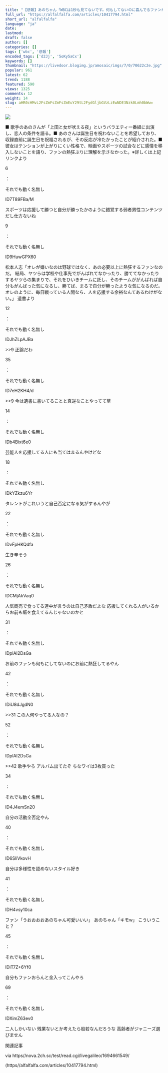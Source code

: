 ```yaml
---
title: "【悲報】あのちゃん「WBCは1秒も見てないです。何もしてないのに喜んでるファンがちょっと…」 "
full_url: "https://alfalfalfa.com/articles/10417794.html"
short_url: "alfalfalfa"
language: "ja"
date: 
lastmod: 
draft: false
author: []
categories: []
tags: ['wbc', '悲報']
encoded_tags: ['d2Jj', '5oKy5aCx']
keywords: []
thumbnail: "https://livedoor.blogimg.jp/amosaic/imgs/7/0/70622c2e.jpg"
popular: 961
latest: 62
trend: 1188
featured: 590
views: 1325
comments: 12
weight: 14
slug: aHR0cHMvL2FsZmFsZmFsZmEuY29tL2FydGljbGVzLzEwNDE3Nzk0Lmh0bWw=
---
```


![](https://livedoor.blogimg.jp/amosaic/imgs/7/0/70622c2e.jpg)

<div><p>■ 歌手のあのさんが「上田と女が吠える夜」というバラエティー番組に出演し、恋人の条件を語る。■ あのさんは誕生日を祝わないことを希望しており、収録直前に誕生日を祝福されるが、その反応が冷たかったことが紹介された。■ 彼女はテンションが上がりにくい性格で、映画やスポーツの試合などに感情を移入しないことを語り、ファンの熱狂ぶりに理解を示さなかった。※詳しくは上記リンクより</p><p class='res_info'><p class='res_num'>6</p>：<p class='res_name'>それでも動く名無し</p><p class='res_matome'><p class='res_id'>ID7T89FBa/M</p></p></p> <p class='res_body'>スポーツは応援して勝つと自分が勝ったかのように錯覚する弱者男性コンテンツだし仕方ないね</p> <p class='res_info'><p class='res_num'>9</p>：<p class='res_name'>それでも動く名無し</p><p class='res_matome'><p class='res_id'>ID9HuwGPX60</p></p></p> <p class='res_body_r1'>松本人志「オレが嫌いなのは野球ではなく、あの必要以上に熱狂するファンなのだ。 結局、ヤツらは学校や仕事先でがんばれてなかったり、勝ててなかったりするヤツらの集まりで、それをひいきチームに託し、そのチームががんばれば自分もがんばった気になるし、勝てば、まるで自分が勝ったような気になるのだ。 オレのように、毎日戦っている人間なら、人を応援する余裕なんてあるわけがない。」 遺書より</p> <p class='res_info'><p class='res_num'>12</p>：<p class='res_name'>それでも動く名無し</p><p class='res_matome'><p class='res_id'>IDJhZLpAJBa</p></p></p> <p class='res_body_r2'>>>9 正論だわ</p> <p class='res_info'><p class='res_num'>35</p>：<p class='res_name'>それでも動く名無し</p><p class='res_matome'><p class='res_id'>ID7eH2KH4/d</p></p></p> <p class='res_body_r2'>>>9 今は遺書に書いてることと真逆なことやってて草</p> <p class='res_info'><p class='res_num'>14</p>：<p class='res_name'>それでも動く名無し</p><p class='res_matome'><p class='res_id'>IDb4Bixt6e0</p></p></p> <p class='res_body'>芸能人を応援してる人にも当てはまるんやけどな</p> <p class='res_info'><p class='res_num'>18</p>：<p class='res_name'>それでも動く名無し</p><p class='res_matome'><p class='res_id'>IDkYZkzu6Yr</p></p></p> <p class='res_body'>タレントがこれいうと自己否定になる気がするんやが</p> <p class='res_info'><p class='res_num'>22</p>：<p class='res_name'>それでも動く名無し</p><p class='res_matome'><p class='res_id'>IDvFpHKQdfa</p></p></p> <p class='res_body'>生き辛そう</p> <p class='res_info'><p class='res_num'>26</p>：<p class='res_name'>それでも動く名無し</p><p class='res_matome'><p class='res_id'>IDCMjAkVaq0</p></p></p> <p class='res_body'>人気商売で食ってる連中が言うのは自己矛盾だよな 応援してくれる人がいるからお前も飯を食えてるんじゃないのかと</p> <p class='res_info'><p class='res_num'>31</p>：<p class='res_name'>それでも動く名無し</p><p class='res_matome'><p class='res_id'>IDplAI2DsGa</p></p></p> <p class='in_ads'></p> <p>お前のファンも何もにしてないのにお前に熱狂してるやん</p> <p class='res_info'><p class='res_num'>42</p>：<p class='res_name'>それでも動く名無し</p><p class='res_matome'><p class='res_id'>IDiU8dJgdN0</p></p></p> <p class='res_body_r2'>>>31 この人何やってる人なの？</p> <p class='res_info'><p class='res_num'>52</p>：<p class='res_name'>それでも動く名無し</p><p class='res_matome'><p class='res_id'>IDplAI2DsGa</p></p></p> <p class='res_body_r2'>>>42 歌手やろ アルバム出てたぞ ちなワイは3枚買った</p> <p class='res_info'><p class='res_num'>34</p>：<p class='res_name'>それでも動く名無し</p><p class='res_matome'><p class='res_id'>ID4J4emSn20</p></p></p> <p class='res_body'>自分の活動全否定やん</p> <p class='res_info'><p class='res_num'>40</p>：<p class='res_name'>それでも動く名無し</p><p class='res_matome'><p class='res_id'>ID6SliVkovH</p></p></p> <p class='res_body'>自分は多様性を認めないスタイル好き</p> <p class='res_info'><p class='res_num'>41</p>：<p class='res_name'>それでも動く名無し</p><p class='res_matome'><p class='res_id'>IDH4vsy10ca</p></p></p> <p class='res_body'>ファン「うおおおおあのちゃん可愛いいい」 あのちゃん「キモw」 こういうこと？</p> <p class='res_info'><p class='res_num'>45</p>：<p class='res_name'>それでも動く名無し</p><p class='res_matome'><p class='res_id'>IDiT7Z+6Yf0</p></p></p> <p class='res_body'>自分もファンおらんと金入ってこんやろ</p> <p class='res_info'><p class='res_num'>69</p>：<p class='res_name'>それでも動く名無し</p><p class='res_matome'><p class='res_id'>IDXimZ63ev0</p></p></p> <p class='res_body'>二人しかいない 残業ないとか考えたら般若なんだろうな 高齢者がジャニーズ選びません</p> <p id='related-title'>関連記事</p> <p class='in_ads'></p><p class='via'>via https//nova.2ch.sc/test/read.cgi/livegalileo/1694661549/</p> </div>

(https//alfalfalfa.com/articles/10417794.html)
